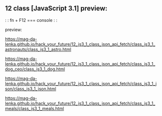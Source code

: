 ## 12 class [JavaScript 3.1] preview:

: : fn + F12 === console : : 

preview: 

https://mag-da-lenka.github.io/hack_your_future/12_js3_1_class_json_api_fetch/class_js3_1_astronauts/class_js3_1_astro.html 

https://mag-da-lenka.github.io/hack_your_future/12_js3_1_class_json_api_fetch/class_js3_1_dog_ceo/class_js3_1_dog.html 

https://mag-da-lenka.github.io/hack_your_future/12_js3_1_class_json_api_fetch/class_js3_1_json/class_js3_1_json.html

https://mag-da-lenka.github.io/hack_your_future/12_js3_1_class_json_api_fetch/class_js3_1_meals/class_js3_1_meals.html
